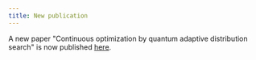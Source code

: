 ```yaml
---
title: New publication
---
```


A new paper "Continuous optimization by quantum adaptive distribution search" is now published [here](https://doi.org/10.1103/physrevresearch.6.023191).
